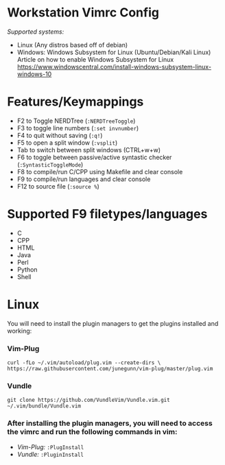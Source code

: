 # Workstation Vimrc Config
*Supported systems:*
- Linux (Any distros based off of debian)
- Windows: Windows Subsystem for Linux (Ubuntu/Debian/Kali Linux)
Article on how to enable Windows Subsystem for Linux https://www.windowscentral.com/install-windows-subsystem-linux-windows-10

# Features/Keymappings
- F2 to Toggle NERDTree (`:NERDTreeToggle`)
- F3 to toggle line numbers (`:set invnumber`)
- F4 to quit without saving (`:q!`)
- F5 to open a split window (`:vsplit`)
- Tab to switch between split windows (CTRL+w+w)
- F6 to toggle between passive/active syntastic checker (`:SyntasticToggleMode`)
- F8 to compile/run C/CPP using Makefile and clear console
- F9 to compile/run languages and clear console
- F12 to source file (`:source %`)

# Supported F9 filetypes/languages
- C
- CPP
- HTML
- Java
- Perl
- Python
- Shell

# Linux
You will need to install the plugin managers to get the plugins installed and working:
### Vim-Plug
`curl -fLo ~/.vim/autoload/plug.vim --create-dirs \
    https://raw.githubusercontent.com/junegunn/vim-plug/master/plug.vim`

### Vundle
`git clone https://github.com/VundleVim/Vundle.vim.git ~/.vim/bundle/Vundle.vim`

### After installing the plugin managers, you will need to access the vimrc and run the following commands in vim:
- *Vim-Plug:* `:PlugInstall`
- *Vundle:* `:PluginInstall`



